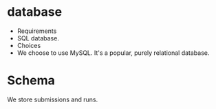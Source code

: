 # database
* Requirements
 * SQL database.
* Choices
 * We choose to use MySQL. It's a popular, purely relational database.

# Schema
We store submissions and runs.